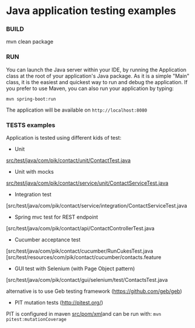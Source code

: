 Java application testing examples
=========================

### BUILD

mvn clean package

### RUN

You can launch the Java server within your IDE, by running the Application class at the root of your application's Java package.
As it is a simple "Main" class, it is the easiest and quickest way to run and debug the application.
If you prefer to use Maven, you can also run your application by typing:

`mvn spring-boot:run`

The application will be available on `http://localhost:8080`


### TESTS examples

Application is tested using different kids of test:

* Unit

[src/test/java/com/pik/contact/unit/ContactTest.java](src/test/java/com/pik/contact/unit/ContactTest.java)

* Unit with mocks

[src/test/java/com/pik/contact/service/unit/ContactServiceTest.java]()

* Integration test

[src/test/java/com/pik/contact/service/integration/ContactServiceTest.java

* Spring mvc test for REST endpoint

[src/test/java/com/pik/contact/api/ContactControllerTest.java

* Cucumber acceptance test

[src/test/java/com/pik/contact/cucumber/RunCukesTest.java
[src/test/resources/com/pik/contact/cucumber/contacts.feature

* GUI test with Selenium (with Page Object pattern)

[src/test/java/com/pik/contact/gui/selenium/test/ContactsTest.java

alternative is to use Geb testing framework (https://github.com/geb/geb)

* PIT mutation tests (http://pitest.org/)

PIT is configured in maven [src/pom/xml](src/pom/xml)and can be run with: `mvn pitest:mutationCoverage`



